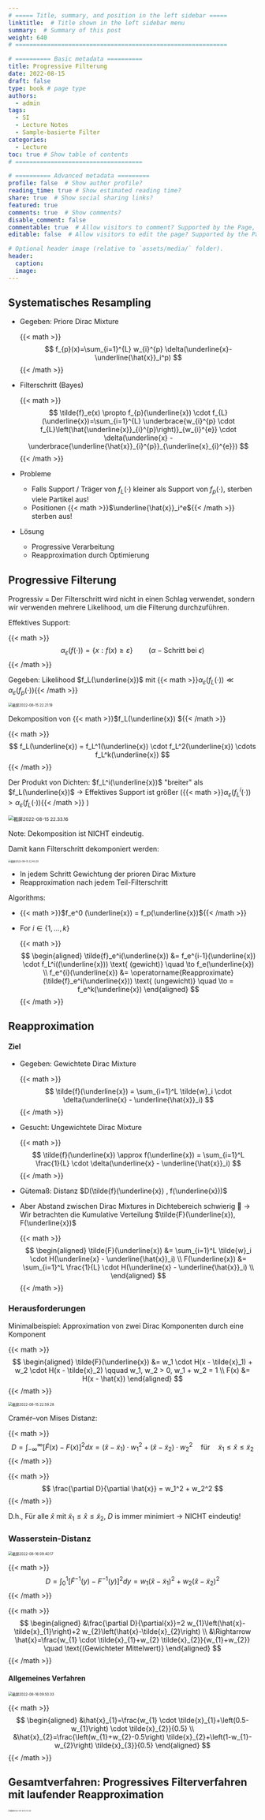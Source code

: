 ```yaml
---
# ===== Title, summary, and position in the left sidebar =====
linktitle:  # Title shown in the left sidebar menu
summary:  # Summary of this post
weight: 640
# ============================================================

# ========== Basic metadata ==========
title: Progressive Filterung
date: 2022-08-15
draft: false
type: book # page type
authors:
  - admin
tags:
  - SI
  - Lecture Notes
  - Sample-basierte Filter
categories:
  - Lecture
toc: true # Show table of contents
# ====================================

# ========== Advanced metadata =========
profile: false  # Show author profile?
reading_time: true # Show estimated reading time?
share: true  # Show social sharing links?
featured: true
comments: true  # Show comments?
disable_comment: false
commentable: true  # Allow visitors to comment? Supported by the Page, Post, and Book content types.
editable: false  # Allow visitors to edit the page? Supported by the Page, Post, and Book content types.

# Optional header image (relative to `assets/media/` folder).
header:
  caption: 
  image:  
---
```


## Systematisches Resampling

- Gegeben: Priore Dirac Mixture

  {{< math >}}
  $$
  f_{p}(x)=\sum_{i=1}^{L} w_{i}^{p} \delta(\underline{x}-\underline{\hat{x}}_i^p)
  $$
  {{< /math >}} 

- Filterschritt (Bayes)

  {{< math >}}
  $$
  \tilde{f}_e(x) \propto f_{p}(\underline{x}) \cdot f_{L}(\underline{x})=\sum_{i=1}^{L} \underbrace{w_{i}^{p} \cdot f_{L}\left(\hat{\underline{x}}_{i}^{p}\right)}_{w_{i}^{e}} \cdot \delta(\underline{x} - \underbrace{\underline{\hat{x}}_{i}^{p}}_{\underline{x}_{i}^{e}})
  $$
  {{< /math >}} 

- Probleme
  - Falls Support / Träger von $f_L(\cdot)$ kleiner als Support von $f_p(\cdot)$, sterben viele Partikel aus!
  - Positionen {{< math >}}$\underline{\hat{x}}_i^e${{< /math >}} sterben aus!
- Lösung
  - Progressive Verarbeitung
  - Reapproximation durch Optimierung

## Progressive Filterung

Progressiv = Der Filterschritt wird nicht in einen Schlag verwendet, sondern wir verwenden mehrere Likelihood, um die Filterung durchzuführen.

Effektives Support:

{{< math >}}
$$
\alpha_{\varepsilon}(f(\cdot))=\{x: f(x) \geqslant \varepsilon\} \qquad (\alpha-\text{Schritt bei } \epsilon)
$$
{{< /math >}} 

Gegeben: Likelihood $f_L(\underline{x})$ mit {{< math >}}$\alpha_{\varepsilon}(f_L(\cdot)) \ll \alpha_{\varepsilon}(f_p(\cdot))${{< /math >}} 

<img src="https://raw.githubusercontent.com/EckoTan0804/upic-repo/master/uPic/截屏2022-08-15%2022.21.19.png" alt="截屏2022-08-15 22.21.19" style="zoom:50%;" />

Dekomposition von {{< math >}}$f_L(\underline{x}) ${{< /math >}} 

{{< math >}}
$$
f_L(\underline{x}) = f_L^1(\underline{x}) \cdot f_L^2(\underline{x}) \cdots f_L^k(\underline{x})
$$
{{< /math >}} 

Der Produkt von Dichten: $f_L^i(\underline{x})$ "breiter" als $f_L(\underline{x})$ $\rightarrow$ Effektives Support ist größer ({{< math >}}$\alpha_{\varepsilon}(f_L^i(\cdot)) > \alpha_{\varepsilon}(f_L(\cdot))${{< /math >}} )

<img src="https://raw.githubusercontent.com/EckoTan0804/upic-repo/master/uPic/截屏2022-08-15%2022.33.16.png" alt="截屏2022-08-15 22.33.16" style="zoom:67%;" />

Note: Dekomposition ist NICHT eindeutig.

Damit kann Filterschritt dekomponiert werden:

<img src="https://raw.githubusercontent.com/EckoTan0804/upic-repo/master/uPic/截屏2022-08-15%2022.43.30.png" alt="截屏2022-08-15 22.43.30" style="zoom: 33%;" />

- In jedem Schritt Gewichtung der prioren Dirac Mixture
- Reapproximation nach jedem Teil-Filterschritt

Algorithms:

- {{< math >}}$f_e^0 (\underline{x}) = f_p(\underline{x})${{< /math >}} 

- For $i \in \{1, \dots, k\}$

  {{< math >}}
  $$
  \begin{aligned}
  \tilde{f}_e^i(\underline{x}) &= f_e^{i-1}(\underline{x}) \cdot f_L^i((\underline{x})) \text{ (gewicht)} \quad \to f_e(\underline{x}) \\
  f_e^{i}(\underline{x}) &= \operatorname{Reapproximate}(\tilde{f}_e^i(\underline{x})) \text{ (ungewicht)} \quad \to  = f_e^k(\underline{x}) 
  \end{aligned}
  $$
  {{< /math >}} 



## Reapproximation

#### Ziel

- Gegeben: Gewichtete Dirac Mixture

  {{< math >}}
  $$
  \tilde{f}(\underline{x}) = \sum_{i=1}^L \tilde{w}_i \cdot \delta(\underline{x} - \underline{\hat{x}}_i)
  $$
  {{< /math >}} 

- Gesucht: Ungewichtete Dirac Mixture

  {{< math >}}
  $$
  \tilde{f}(\underline{x}) \approx f(\underline{x}) = \sum_{i=1}^L \frac{1}{L} \cdot \delta(\underline{x} - \underline{\hat{x}}_i)
  $$
  {{< /math >}} 

- Gütemaß: Distanz $D(\tilde{f}(\underline{x}) , f(\underline{x}))$

- Aber Abstand zwischen Dirac Mixtures in Dichtebereich schwierig 🤪 $\rightarrow$ Wir betrachten die Kumulative Verteilung $\tilde{F}(\underline{x}), F(\underline{x})$

  {{< math >}}
  $$
  \begin{aligned}
  \tilde{F}(\underline{x}) &= \sum_{i=1}^L \tilde{w}_i \cdot H(\underline{x} - \underline{\hat{x}}_i) \\
  F(\underline{x}) &= \sum_{i=1}^L \frac{1}{L} \cdot H(\underline{x} - \underline{\hat{x}}_i) \\
  \end{aligned}
  $$
  {{< /math >}} 

### Herausforderungen

Minimalbeispiel: Approximation von zwei Dirac Komponenten durch eine Komponent

{{< math >}}
$$
\begin{aligned}
\tilde{F}(\underline{x}) &= w_1 \cdot H(x - \tilde{x}_1) +  w_2 \cdot H(x - \tilde{x}_2) \qquad w_1, w_2 > 0, w_1 + w_2 = 1 \\
F(x) &= H(x - \hat{x})
\end{aligned}
$$
{{< /math >}} 

<img src="https://raw.githubusercontent.com/EckoTan0804/upic-repo/master/uPic/截屏2022-08-15%2022.59.28.png" alt="截屏2022-08-15 22.59.28" style="zoom: 50%;" />

Cramér–von Mises Distanz:

{{< math >}}
$$
D=\int_{-\infty}^{\infty}[\tilde{F}(x)-F(x)]^{2} d x=\left(\hat{x}-\tilde{x}_{1}\right) \cdot w_{1}^{2}+\left(\hat{x}-\tilde{x}_{2}\right) \cdot w_{2}^{2} \quad \text{für} \quad \tilde{x}_{1} \leq \hat{x} \leq \tilde{x}_{2}
$$
{{< /math >}} 

{{< math >}}
$$
\frac{\partial D}{\partial \hat{x}} = w_1^2 + w_2^2
$$
{{< /math >}} 

D.h., Für alle $\hat{x}$ mit $\tilde{x}_{1} \leq \hat{x} \leq \tilde{x}_{2}$, $D$ is immer minimiert $\rightarrow$ NICHT eindeutig!

### Wasserstein-Distanz

<img src="https://raw.githubusercontent.com/EckoTan0804/upic-repo/master/uPic/截屏2022-08-16%2009.40.17.png" alt="截屏2022-08-16 09.40.17" style="zoom:50%;" />

{{< math >}}
$$
D=\int_{0}^{1}\left[\tilde{F}^{-1}(y)-F^{-1}(y)\right]^{2} d y=w_{1}\left(\hat{x}-\tilde{x}_{1}\right)^{2}+w_{2}\left(\hat{x}-\tilde{x}_{2}\right)^{2}
$$
{{< /math >}} 

{{< math >}}
$$
\begin{aligned}
&\frac{\partial D}{\partial{x}}=2 w_{1}\left(\hat{x}-\tilde{x}_{1}\right)+2 w_{2}\left(\hat{x}-\tilde{x}_{2}\right) \\ 
&\Rightarrow \hat{x}=\frac{w_{1} \cdot \tilde{x}_{1}+w_{2} \tilde{x}_{2}}{w_{1}+w_{2}} \quad \text{(Gewichteter Mittelwert)}
\end{aligned}
$$
{{< /math >}} 

#### Allgemeines Verfahren

<img src="https://raw.githubusercontent.com/EckoTan0804/upic-repo/master/uPic/截屏2022-08-16%2009.50.33.png" alt="截屏2022-08-16 09.50.33" style="zoom:50%;" />

{{< math >}}
$$
\begin{aligned}
&\hat{x}_{1}=\frac{w_{1} \cdot \tilde{x}_{1}+\left(0.5-w_{1}\right) \cdot \tilde{x}_{2}}{0.5} \\
&\hat{x}_{2}=\frac{\left(w_{1}+w_{2}-0.5\right) \tilde{x}_{2}+\left(1-w_{1}-w_{2}\right) \tilde{x}_{3}}{0.5}
\end{aligned}
$$
{{< /math >}} 

## Gesamtverfahren: Progressives Filterverfahren mit laufender Reapproximation

<img src="https://raw.githubusercontent.com/EckoTan0804/upic-repo/master/uPic/截屏2022-08-16%2010.00.49.png" alt="截屏2022-08-16 10.00.49" style="zoom: 25%;" />